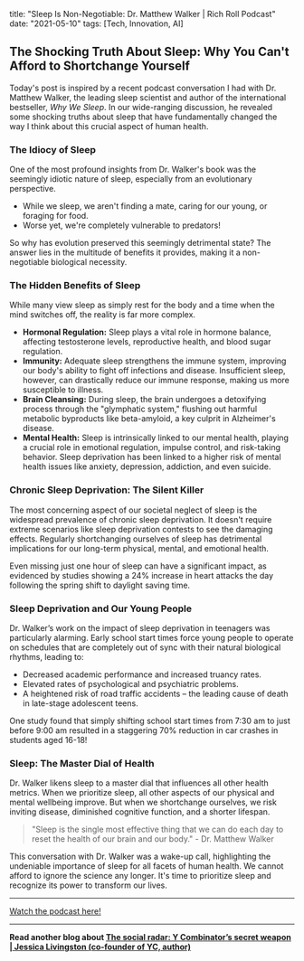 

title: "Sleep Is Non-Negotiable: Dr. Matthew Walker | Rich Roll Podcast"
date: "2021-05-10"
tags: [Tech, Innovation, AI]


## The Shocking Truth About Sleep: Why You Can't Afford to Shortchange Yourself

Today's post is inspired by a recent podcast conversation I had with Dr. Matthew Walker, the leading sleep scientist and author of the international bestseller, *Why We Sleep*. In our wide-ranging discussion, he revealed some shocking truths about sleep that have fundamentally changed the way I think about this crucial aspect of human health. 

### The Idiocy of Sleep

One of the most profound insights from Dr. Walker's book was the seemingly idiotic nature of sleep, especially from an evolutionary perspective. 

* While we sleep, we aren't finding a mate, caring for our young, or foraging for food. 
* Worse yet, we're completely vulnerable to predators!

So why has evolution preserved this seemingly detrimental state? The answer lies in the multitude of benefits it provides, making it a non-negotiable biological necessity.

### The Hidden Benefits of Sleep

While many view sleep as simply rest for the body and a time when the mind switches off, the reality is far more complex. 

* **Hormonal Regulation:** Sleep plays a vital role in hormone balance, affecting testosterone levels, reproductive health, and blood sugar regulation. 
* **Immunity:** Adequate sleep strengthens the immune system, improving our body's ability to fight off infections and disease. Insufficient sleep, however, can drastically reduce our immune response, making us more susceptible to illness.
* **Brain Cleansing:** During sleep, the brain undergoes a detoxifying process through the "glymphatic system," flushing out harmful metabolic byproducts like beta-amyloid, a key culprit in Alzheimer's disease.
* **Mental Health:** Sleep is intrinsically linked to our mental health, playing a crucial role in emotional regulation, impulse control, and risk-taking behavior. Sleep deprivation has been linked to a higher risk of mental health issues like anxiety, depression, addiction, and even suicide.

### Chronic Sleep Deprivation: The Silent Killer

The most concerning aspect of our societal neglect of sleep is the widespread prevalence of chronic sleep deprivation. It doesn't require extreme scenarios like sleep deprivation contests to see the damaging effects. Regularly shortchanging ourselves of sleep has detrimental implications for our long-term physical, mental, and emotional health.  

Even missing just one hour of sleep can have a significant impact, as evidenced by studies showing a 24% increase in heart attacks the day following the spring shift to daylight saving time. 

### Sleep Deprivation and Our Young People

Dr. Walker’s work on the impact of sleep deprivation in teenagers was particularly alarming. Early school start times force young people to operate on schedules that are completely out of sync with their natural biological rhythms, leading to:

* Decreased academic performance and increased truancy rates.
* Elevated rates of psychological and psychiatric problems.
* A heightened risk of road traffic accidents – the leading cause of death in late-stage adolescent teens. 

One study found that simply shifting school start times from 7:30 am to just before 9:00 am resulted in a staggering 70% reduction in car crashes in students aged 16-18!

### Sleep: The Master Dial of Health

Dr. Walker likens sleep to a master dial that influences all other health metrics. When we prioritize sleep, all other aspects of our physical and mental wellbeing improve. But when we shortchange ourselves, we risk inviting disease, diminished cognitive function, and a shorter lifespan. 

>"Sleep is the single most effective thing that we can do each day to reset the health of our brain and our body." - Dr. Matthew Walker


This conversation with Dr. Walker was a wake-up call, highlighting the undeniable importance of sleep for all facets of human health. We cannot afford to ignore the science any longer. It's time to prioritize sleep and recognize its power to transform our lives.

---

<a href="https://youtube.com/watch?v=xTvxa0Rlhpg" target="_blank">Watch the podcast here!</a>


---

**Read another blog about [The social radar: Y Combinator’s secret weapon | Jessica Livingston (co-founder of YC, author)](./20240627-jessicalivingston-lennyspodcast)**
